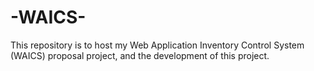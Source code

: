 # -WAICS-
This repository is to host my Web Application Inventory Control System (WAICS) proposal project, and the development of this project.
